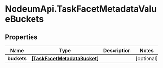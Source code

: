 # NodeumApi.TaskFacetMetadataValueBuckets

## Properties

Name | Type | Description | Notes
------------ | ------------- | ------------- | -------------
**buckets** | [**[TaskFacetMetadataBucket]**](TaskFacetMetadataBucket.md) |  | [optional] 


